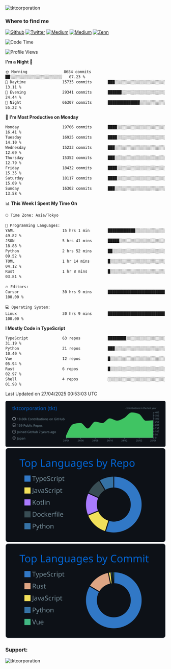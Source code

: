 <p align="left"> <img src="https://komarev.com/ghpvc/?username=tktcorporation&label=Profile%20views&color=0e75b6&style=flat" alt="tktcorporation" /> </p>

<h3>Where to find me</h3>
<p>
<a href="https://github.com/tktcorporation" target="_blank"><img alt="Github" src="https://img.shields.io/badge/GitHub-%2312100E.svg?&style=for-the-badge&logo=Github&logoColor=white" /></a>
<a href="https://twitter.com/tktcorporation" target="_blank"><img alt="Twitter" src="https://img.shields.io/badge/twitter-%231DA1F2.svg?&style=for-the-badge&logo=twitter&logoColor=white" /></a>
<a href="https://www.linkedin.com/in/tktcorporation" target="_blank"><img alt="Medium" src="https://img.shields.io/badge/linkdin-0a66c2.svg?&style=for-the-badge&logo=linkedin&logoColor=white" /></a>
<a href="https://qiita.com/tktcorporation" target="_blank"><img alt="Medium" src="https://img.shields.io/badge/qiita-55C500.svg?&style=for-the-badge&logo=qiita&logoColor=white" /></a>
<a href="https://zenn.dev/tktcorporation" target="_blank"><img alt="Zenn" src="https://img.shields.io/badge/Zenn-3EA8FF.svg?&style=for-the-badge&logo=Zenn&logoColor=white" /></a>
</p>
  
<!--START_SECTION:waka-->
![Code Time](http://img.shields.io/badge/Code%20Time-2%2C328%20hrs%2032%20mins-blue)

![Profile Views](http://img.shields.io/badge/Profile%20Views-0-blue)

**I'm a Night 🦉** 

```text
🌞 Morning                8684 commits        ██░░░░░░░░░░░░░░░░░░░░░░░   07.23 % 
🌆 Daytime                15735 commits       ███░░░░░░░░░░░░░░░░░░░░░░   13.11 % 
🌃 Evening                29341 commits       ██████░░░░░░░░░░░░░░░░░░░   24.44 % 
🌙 Night                  66307 commits       ██████████████░░░░░░░░░░░   55.22 % 
```
📅 **I'm Most Productive on Monday** 

```text
Monday                   19706 commits       ████░░░░░░░░░░░░░░░░░░░░░   16.41 % 
Tuesday                  16925 commits       ████░░░░░░░░░░░░░░░░░░░░░   14.10 % 
Wednesday                15233 commits       ███░░░░░░░░░░░░░░░░░░░░░░   12.69 % 
Thursday                 15352 commits       ███░░░░░░░░░░░░░░░░░░░░░░   12.79 % 
Friday                   18432 commits       ████░░░░░░░░░░░░░░░░░░░░░   15.35 % 
Saturday                 18117 commits       ████░░░░░░░░░░░░░░░░░░░░░   15.09 % 
Sunday                   16302 commits       ███░░░░░░░░░░░░░░░░░░░░░░   13.58 % 
```


📊 **This Week I Spent My Time On** 

```text
🕑︎ Time Zone: Asia/Tokyo

💬 Programming Languages: 
YAML                     15 hrs 1 min        ████████████░░░░░░░░░░░░░   49.82 % 
JSON                     5 hrs 41 mins       █████░░░░░░░░░░░░░░░░░░░░   18.88 % 
Python                   2 hrs 52 mins       ██░░░░░░░░░░░░░░░░░░░░░░░   09.52 % 
TOML                     1 hr 14 mins        █░░░░░░░░░░░░░░░░░░░░░░░░   04.12 % 
Rust                     1 hr 8 mins         █░░░░░░░░░░░░░░░░░░░░░░░░   03.81 % 

🔥 Editors: 
Cursor                   30 hrs 9 mins       █████████████████████████   100.00 % 

💻 Operating System: 
Linux                    30 hrs 9 mins       █████████████████████████   100.00 % 
```

**I Mostly Code in TypeScript** 

```text
TypeScript               63 repos            ████████░░░░░░░░░░░░░░░░░   31.19 % 
Python                   21 repos            ███░░░░░░░░░░░░░░░░░░░░░░   10.40 % 
Vue                      12 repos            █░░░░░░░░░░░░░░░░░░░░░░░░   05.94 % 
Rust                     6 repos             █░░░░░░░░░░░░░░░░░░░░░░░░   02.97 % 
Shell                    4 repos             ░░░░░░░░░░░░░░░░░░░░░░░░░   01.98 % 
```




 Last Updated on 27/04/2025 00:53:03 UTC
<!--END_SECTION:waka-->

[![](https://raw.githubusercontent.com/tktcorporation/tktcorporation/master/profile-summary-card-output/github_dark/0-profile-details.svg)](https://github.com/vn7n24fzkq/github-profile-summary-cards)
[![](https://raw.githubusercontent.com/tktcorporation/tktcorporation/master/profile-summary-card-output/github_dark/1-repos-per-language.svg)](https://github.com/vn7n24fzkq/github-profile-summary-cards) [![](https://raw.githubusercontent.com/tktcorporation/tktcorporation/master/profile-summary-card-output/github_dark/2-most-commit-language.svg)](https://github.com/vn7n24fzkq/github-profile-summary-cards)

<h3 align="left">Support:</h3>
<p><a href="https://www.buymeacoffee.com/tktcorporation"> <img align="left" src="https://cdn.buymeacoffee.com/buttons/v2/default-yellow.png" height="50" width="210" alt="tktcorporation" /></a></p><br><br>
